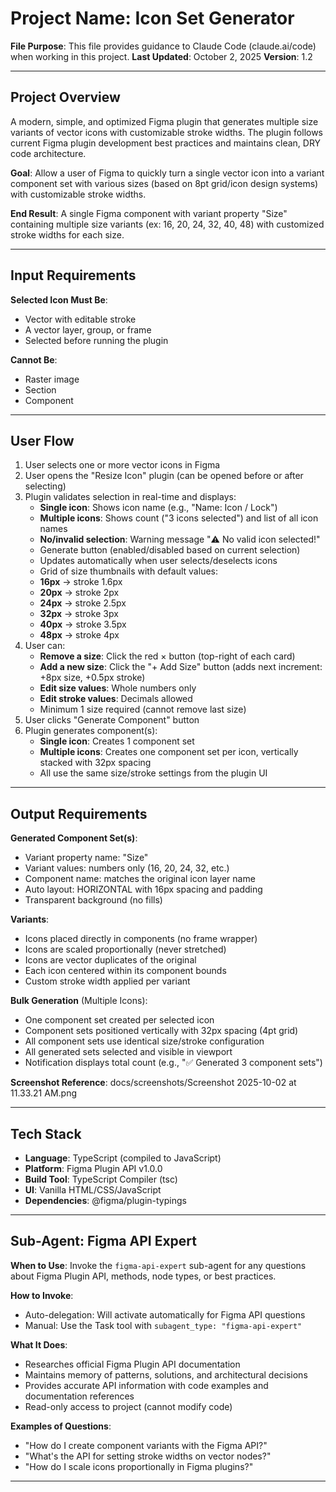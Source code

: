 # Project Name: Icon Set Generator

**File Purpose**: This file provides guidance to Claude Code (claude.ai/code) when working in this project.
**Last Updated**: October 2, 2025
**Version**: 1.2

---

## Project Overview

A modern, simple, and optimized Figma plugin that generates multiple size variants of vector icons with customizable stroke widths. The plugin follows current Figma plugin development best practices and maintains clean, DRY code architecture.

**Goal**: Allow a user of Figma to quickly turn a single vector icon into a variant component set with various sizes (based on 8pt grid/icon design systems) with customizable stroke widths.

**End Result**: A single Figma component with variant property "Size" containing multiple size variants (ex: 16, 20, 24, 32, 40, 48) with customized stroke widths for each size.

---

## Input Requirements

**Selected Icon Must Be**:
- Vector with editable stroke
- A vector layer, group, or frame
- Selected before running the plugin

**Cannot Be**:
- Raster image
- Section
- Component

---

## User Flow

1. User selects one or more vector icons in Figma
2. User opens the "Resize Icon" plugin (can be opened before or after selecting)
3. Plugin validates selection in real-time and displays:
   - **Single icon**: Shows icon name (e.g., "Name: Icon / Lock")
   - **Multiple icons**: Shows count ("3 icons selected") and list of all icon names
   - **No/invalid selection**: Warning message "⚠️ No valid icon selected!"
   - Generate button (enabled/disabled based on current selection)
   - Updates automatically when user selects/deselects icons
   - Grid of size thumbnails with default values:
   - **16px** → stroke 1.6px
   - **20px** → stroke 2px
   - **24px** → stroke 2.5px
   - **32px** → stroke 3px
   - **40px** → stroke 3.5px
   - **48px** → stroke 4px
4. User can:
   - **Remove a size**: Click the red × button (top-right of each card)
   - **Add a new size**: Click the "+ Add Size" button (adds next increment: +8px size, +0.5px stroke)
   - **Edit size values**: Whole numbers only
   - **Edit stroke values**: Decimals allowed
   - Minimum 1 size required (cannot remove last size)
5. User clicks "Generate Component" button
6. Plugin generates component(s):
   - **Single icon**: Creates 1 component set
   - **Multiple icons**: Creates one component set per icon, vertically stacked with 32px spacing
   - All use the same size/stroke settings from the plugin UI

---

## Output Requirements

**Generated Component Set(s)**:
- Variant property name: "Size"
- Variant values: numbers only (16, 20, 24, 32, etc.)
- Component name: matches the original icon layer name
- Auto layout: HORIZONTAL with 16px spacing and padding
- Transparent background (no fills)

**Variants**:
- Icons placed directly in components (no frame wrapper)
- Icons are scaled proportionally (never stretched)
- Icons are vector duplicates of the original
- Each icon centered within its component bounds
- Custom stroke width applied per variant

**Bulk Generation** (Multiple Icons):
- One component set created per selected icon
- Component sets positioned vertically with 32px spacing (4pt grid)
- All component sets use identical size/stroke configuration
- All generated sets selected and visible in viewport
- Notification displays total count (e.g., "✅ Generated 3 component sets")

**Screenshot Reference**: docs/screenshots/Screenshot 2025-10-02 at 11.33.21 AM.png

---

## Tech Stack

- **Language**: TypeScript (compiled to JavaScript)
- **Platform**: Figma Plugin API v1.0.0
- **Build Tool**: TypeScript Compiler (tsc)
- **UI**: Vanilla HTML/CSS/JavaScript
- **Dependencies**: @figma/plugin-typings

---

## Sub-Agent: Figma API Expert

**When to Use**: Invoke the `figma-api-expert` sub-agent for any questions about Figma Plugin API, methods, node types, or best practices.

**How to Invoke**:
- Auto-delegation: Will activate automatically for Figma API questions
- Manual: Use the Task tool with `subagent_type: "figma-api-expert"`

**What It Does**:
- Researches official Figma Plugin API documentation
- Maintains memory of patterns, solutions, and architectural decisions
- Provides accurate API information with code examples and documentation references
- Read-only access to project (cannot modify code)

**Examples of Questions**:
- "How do I create component variants with the Figma API?"
- "What's the API for setting stroke widths on vector nodes?"
- "How do I scale icons proportionally in Figma plugins?"

---
